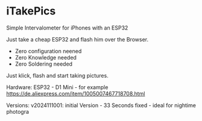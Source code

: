 # iTakePics
Simple Intervalometer for iPhones with an ESP32

Just take a cheap ESP32 and flash him over the Browser.

* Zero configuration neened
* Zero Knowledge needed
* Zero Soldering needed

Just klick, flash and start taking pictures.

Hardware:
ESP32 - D1 Mini - for example https://de.aliexpress.com/item/1005007467718708.html

Versions:
v2024111001: initial Version - 33 Seconds fixed - ideal for nightime photogra
